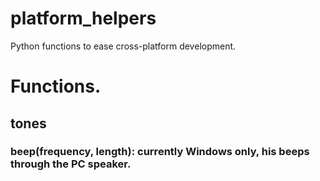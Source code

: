 # platform_helpers

Python functions to ease cross-platform development.

# Functions.

## tones

### beep(frequency, length): currently Windows only, his beeps through the PC speaker.
